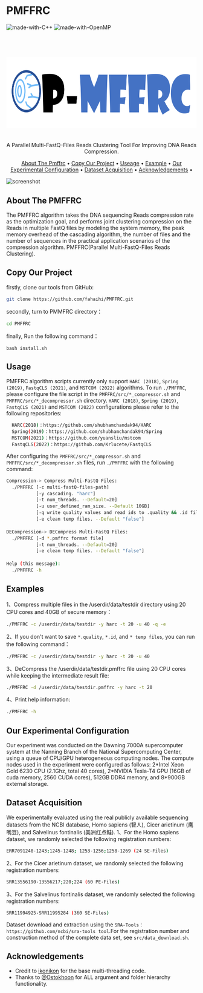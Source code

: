 # PMFFRC 
![made-with-C++](https://img.shields.io/badge/Made%20with-C++11-brightgreen)
![made-with-OpenMP](https://img.shields.io/badge/Made%20with-OpenMP-blue)

<!-- LOGO -->
<br />
<h1>
<p align="center">
  <img src="https://github.com/fahaihi/PMFFRC/blob/master/Log.png" alt="Logo" width="722" height="189">
</h1>
  <p align="center">
    A Parallel Multi-FastQ-Files Reads Clustering Tool For Improving DNA Reads Compression.
    </p>
</p>
<p align="center">
  <a href="#about-the-pmffrc">About The Pmffrc</a> •
  <a href="#copy-our-project">Copy Our Project</a> •
  <a href="#useage">Useage</a> •
  <a href="#example">Example</a> •
  <a href="#our-experimental-configuration">Our Experimental Configuration</a> •
    <a href="#dataset-acquisition">Dataset Acquisition</a> •
  <a href="#aknowledgements">Acknowledgements</a> •
</p>  

<p align="center">
  
![screenshot](img/clip.gif)
</p>                                                                                                                             
                                                                                                                                                      
## About The PMFFRC 
The PMFFRC algorithm takes the DNA sequencing Reads compression rate as the optimization goal, and performs joint clustering compression on the Reads in multiple FastQ files by modeling the system memory, the peak memory overhead of the cascading algorithm, the number of files and the number of sequences in the practical application scenarios of the compression algorithm. 
PMFFRC(Parallel Multi-FastQ-Files Reads Clustering).

## Copy Our Project

firstly, clone our tools from GitHub:
```sh
git clone https://github.com/fahaihi/PMFFRC.git
```
secondly, turn to PMMFRC directory：
```sh
cd PMFFRC
```
finally, Run the following command：
```
bash install.sh
```
## Usage
PMFFRC algorithm scripts currently only support `HARC (2018)`, `Spring (2019)`, `FastqCLS (2021)`, and `MSTCOM (2022)` algorithms. To run `./PMFFRC`, please configure the file script in the `PMFFRC/src/*_compressor.sh` and `PMFFRC/src/*_decompressor.sh` directory. 
`HARC (2018)`, `Spring (2019)`, `FastqCLS (2021)` and `MSTCOM (2022)` configurations please refer to the following repositories:
```sh
  HARC(2018)：https://github.com/shubhamchandak94/HARC
  Spring(2019)：https://github.com/shubhamchandak94/Spring
  MSTCOM(2021)：https://github.com/yuansliu/mstcom
  FastqCLS(2022)：https://github.com/Krlucete/FastqCLS 
```
After configuring the `PMFFRC/src/*_compressor.sh` and `PMFFRC/src/*_decompressor.sh` files, run `./PMFFRC` with the following command:
```sh
Compression-> Compress Multi-FastQ Files:
  ./PMFFRC [-c multi-fastQ-files-path]
           [-y cascading. "harc"]
           [-t num_threads. --Default=20]
           [-u user_defined_ram_size. --Default 10GB]
           [-q write quality values and read ids to .quality && .id files]
           [-e clean temp files. --Default "false"]
           
DECompression-> DECompress Multi-FastQ Files:
  ./PMFFRC [-d *.pmffrc format file]
           [-t num_threads. --Default=20]
           [-e clean temp files. --Default "false"]
           
Help (this message):
  ./PMFFRC -h
```

## Examples
1、Compress multiple files in the /userdir/data/testdir directory using 20 CPU cores and 40GB of secure memory：
```sh
./PMFFRC -c /userdir/data/testdir -y harc -t 20 -u 40 -q -e
```
2、If you don't want to save `*.quality`, `*.id`, and `* temp files`, you can run the following command：
```sh
./PMFFRC -c /userdir/data/testdir -y harc -t 20 -u 40
```
3、DeCompress the /userdir/data/testdir.pmffrc file using 20 CPU cores while keeping the intermediate result file:
```sh
./PMFFRC -d /userdir/data/testdir.pmffrc -y harc -t 20
```
4、Print help information:
```sh
./PMFFRC -h
```

## Our Experimental Configuration
Our experiment was conducted on the Dawning 7000A supercomputer system at the Nanning Branch of the National Supercomputing Center, using a queue of CPU/GPU heterogeneous computing nodes. The compute nodes used in the experiment were configured as follows: 
  2\*Intel Xeon Gold 6230 CPU (2.1Ghz, total 40 cores), 
  2\*NVIDIA Tesla-T4 GPU (16GB of cuda memory, 2560 CUDA cores), 
  512GB DDR4 memory, and 
  8\*900GB external storage.

## Dataset Acquisition
We experimentally evaluated using the real publicly available sequencing datasets from the NCBI database, Homo sapiens (智人), Cicer arietinum (鹰嘴豆), and Salvelinus fontinalis (美洲红点鲑).
1、For the Homo sapiens dataset, we randomly selected the following registration numbers:
```sh
ERR7091240-1243;1245-1248; 1253-1256;1258-1269 (24 SE-Files)
```
2、For the Cicer arietinum dataset, we randomly selected the following registration numbers:
```sh
SRR13556190-13556217;220;224 (60 PE-Files)
```
3、For the Salvelinus fontinalis dataset, we randomly selected the following registration numbers:
```sh
SRR11994925-SRR11995284 (360 SE-Files)
```
Dataset download and extraction using the `SRA-Tools：https://github.com/ncbi/sra-tools tool`.For the registration number and construction method of the complete data set, see `src/data_download.sh`.

## Acknowledgements
- Credit to [ikonikon](https://github.com/ikonikon/fast-copy) for the base multi-threading code.   
- Thanks to [@Ostokhoon](https://www.freelancer.com/u/Ostokhoon) for ALL argument and folder hierarchy functionality.
